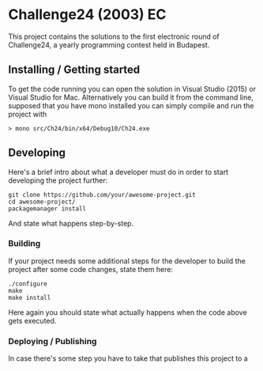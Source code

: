 # Challenge24 (2003) EC 

This project contains the solutions to the first electronic round of Challenge24, a yearly programming contest held in Budapest.

## Installing / Getting started

To get the code running you can open the solution in Visual Studio (2015) or Visual Studio for Mac. Alternatively you can build it 
from the command line, supposed that you have mono installed you can simply compile and run the project with

```> xbuild
> mono src/Ch24/bin/x64/Debug10/Ch24.exe
```

## Developing

Here's a brief intro about what a developer must do in order to start developing
the project further:

```shell
git clone https://github.com/your/awesome-project.git
cd awesome-project/
packagemanager install
```

And state what happens step-by-step.

### Building

If your project needs some additional steps for the developer to build the
project after some code changes, state them here:

```shell
./configure
make
make install
```

Here again you should state what actually happens when the code above gets
executed.

### Deploying / Publishing

In case there's some step you have to take that publishes this project to a
